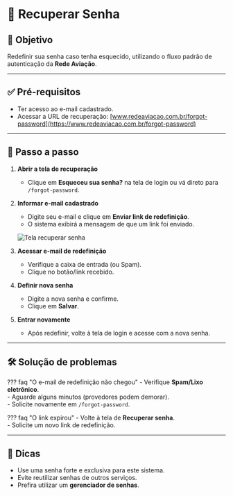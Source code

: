 # 🔄 Recuperar Senha

## 🎯 Objetivo
Redefinir sua senha caso tenha esquecido, utilizando o fluxo padrão de autenticação da **Rede Aviação**.

---

## ✅ Pré-requisitos
- Ter acesso ao e-mail cadastrado.  
- Acessar a URL de recuperação: [www.redeaviacao.com.br/forgot-password](https://www.redeaviacao.com.br/forgot-password)

---

## 📝 Passo a passo

1. **Abrir a tela de recuperação**  
   - Clique em **Esqueceu sua senha?** na tela de login ou vá direto para `/forgot-password`.

2. **Informar e-mail cadastrado**  
   - Digite seu e-mail e clique em **Enviar link de redefinição**.  
   - O sistema exibirá a mensagem de que um link foi enviado.

   ![Tela recuperar senha](../imagens/tela_forgot_password.png)

3. **Acessar e-mail de redefinição**  
   - Verifique a caixa de entrada (ou Spam).  
   - Clique no botão/link recebido.

4. **Definir nova senha**  
   - Digite a nova senha e confirme.  
   - Clique em **Salvar**.

5. **Entrar novamente**  
   - Após redefinir, volte à tela de login e acesse com a nova senha.

---

## 🛠️ Solução de problemas

??? faq "O e-mail de redefinição não chegou"
    - Verifique **Spam/Lixo eletrônico**.  
    - Aguarde alguns minutos (provedores podem demorar).  
    - Solicite novamente em `/forgot-password`.

??? faq "O link expirou"
    - Volte à tela de **Recuperar senha**.  
    - Solicite um novo link de redefinição.

---

## 👀 Dicas
- Use uma senha forte e exclusiva para este sistema.  
- Evite reutilizar senhas de outros serviços.  
- Prefira utilizar um **gerenciador de senhas**.
